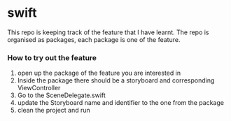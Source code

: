 # swift

This repo is keeping track of the feature that I have learnt. The repo is organised as packages, each package is one of the feature.

### How to try out the feature
1. open up the package of the feature you are interested in
2. Inside the package there should be a storyboard and corresponding ViewController
3. Go to the SceneDelegate.swift
4. update the Storyboard name and identifier to the one from the package
5. clean the project and run
